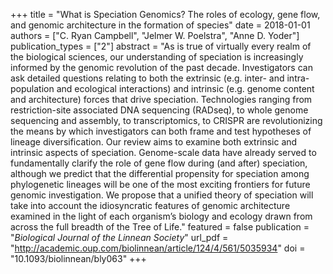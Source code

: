 +++
title = "What is Speciation Genomics? The roles of ecology, gene flow, and genomic architecture in the formation of species"
date = 2018-01-01
authors = ["C. Ryan Campbell", "Jelmer W. Poelstra", "Anne D. Yoder"]
publication_types = ["2"]
abstract = "As is true of virtually every realm of the biological sciences, our understanding of speciation is increasingly informed by the genomic revolution of the past decade. Investigators can ask detailed questions relating to both the extrinsic (e.g. inter- and intra-population and ecological interactions) and intrinsic (e.g. genome content and architecture) forces that drive speciation. Technologies ranging from restriction-site associated DNA sequencing (RADseq), to whole genome sequencing and assembly, to transcriptomics, to CRISPR are revolutionizing the means by which investigators can both frame and test hypotheses of lineage diversification. Our review aims to examine both extrinsic and intrinsic aspects of speciation. Genome-scale data have already served to fundamentally clarify the role of gene flow during (and after) speciation, although we predict that the differential propensity for speciation among phylogenetic lineages will be one of the most exciting frontiers for future genomic investigation. We propose that a unified theory of speciation will take into account the idiosyncratic features of genomic architecture examined in the light of each organism’s biology and ecology drawn from across the full breadth of the Tree of Life."
featured = false
publication = "*Biological Journal of the Linnean Society*"
url_pdf = "http://academic.oup.com/biolinnean/article/124/4/561/5035934"
doi = "10.1093/biolinnean/bly063"
+++

